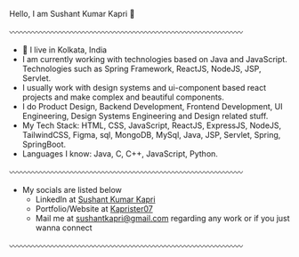 
Hello, I am Sushant Kumar Kapri 👋

〰️〰️〰️〰️〰️〰️〰️〰️〰️〰️〰️〰️〰️〰️〰️〰️〰️〰️〰️〰️〰️〰️〰️〰️〰️〰️〰️〰️〰️〰️

- 📍 I live in Kolkata, India
- I am currently working with technologies based on Java and JavaScript. Technologies such as Spring Framework, ReactJS, NodeJS, JSP, Servlet.
- I usually work with design systems and ui-component based react projects and make complex and beautiful components.
- I do Product Design, Backend Development, Frontend Development, UI Engineering, Design Systems Engineering and Design related stuff.
- My Tech Stack: HTML, CSS, JavaScript, ReactJS, ExpressJS, NodeJS, TailwindCSS, Figma, sql, MongoDB, MySql, Java, JSP, Servlet, Spring, SpringBoot.
- Languages I know: Java, C, C++, JavaScript, Python.

〰️〰️〰️〰️〰️〰️〰️〰️〰️〰️〰️〰️〰️〰️〰️〰️〰️〰️〰️〰️〰️〰️〰️〰️〰️〰️〰️〰️〰️〰️

- My socials are listed below
    - LinkedIn at [Sushant Kumar Kapri](https://www.linkedin.com/in/sushant-kumar-kapri-694a87235/)
    - Portfolio/Website at [Kaprister07](https://kaprister.github.io/MY_Portfolio/)
    - Mail me at [sushantkapri@gmail.com](sushantkapri@gmail.com) regarding any work or if you just wanna connect

〰️〰️〰️〰️〰️〰️〰️〰️〰️〰️〰️〰️〰️〰️〰️〰️〰️〰️〰️〰️〰️〰️〰️〰️〰️〰️〰️〰️〰️〰️
